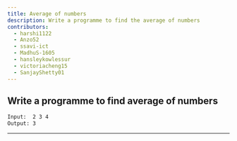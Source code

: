 ```yaml
---
title: Average of numbers
description: Write a programme to find the average of numbers
contributors:
  - harshi1122
  - Anzo52
  - ssavi-ict
  - MadhuS-1605
  - hansleykowlessur
  - victoriacheng15
  - SanjayShetty01
---
```


## Write a programme to find average of numbers

```txt
Input:  2 3 4
Output: 3
```

---
